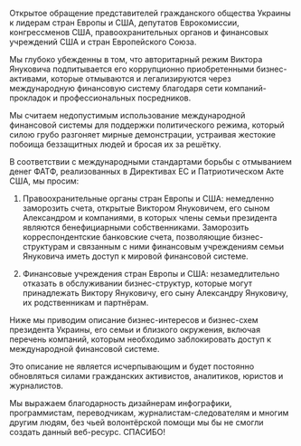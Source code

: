 Открытое обращение представителей гражданского общества Украины к лидерам стран Европы и США, депутатов Еврокомиссии, конгрессменов США, правоохранительных органов и финансовых учреждений США и стран Европейского Союза.

Мы глубоко убежденны в том, что авторитарный режим Виктора Януковича подпитывается его коррупционно приобретенными бизнес-активами, которые отмываются и легализируются через международную финансовую систему благодаря сети компаний-прокладок и профессиональных посредников.

Мы считаем недопустимым использование международной финансовой системы для поддержки политического режима, который силою грубо разгоняет мирные демонстрации, устраивая жестокие побоища беззащитных людей и бросая их за решётку.

В соответствии с международными стандартами борьбы с отмыванием денег ФАТФ, реализованных в Директивах ЕС и Патриотическом Акте США, мы просим:

1. Правоохранительные органы стран Европы и США: немедленно заморозить счета, открытые Виктором Януковичем, его сыном Александром и компаниями, в которых члены семьи президента являются бенефициарными собственниками. Заморозить корреспондентские банковские счета, позволяющие бизнес-структурам и связанным с ними финансовым учреждениям семьи Януковича иметь доступ к мировой финансовой системе.

2. Финансовые учреждения стран Европы и США: незамедлительно отказать в обслуживании бизнес-структур, которые могут принадлежать Виктору Януковичу, его сыну Александру Януковичу, их родственникам и партнёрам.

Ниже мы приводим описание бизнес-интересов и бизнес-схем президента Украины, его семьи и близкого окружения, включая перечень компаний, которым необходимо заблокировать доступ к международной финансовой системе.

Это описание не является исчерпывающим и будет постоянно обновляться силами гражданских активистов, аналитиков, юристов и журналистов.

Мы выражаем благодарность дизайнерам инфографики, программистам, переводчикам, журналистам-следователям и многим другим людям, без чьей волонтёрской помощи мы бы не смогли создать данный веб-ресурс. СПАСИБО!
